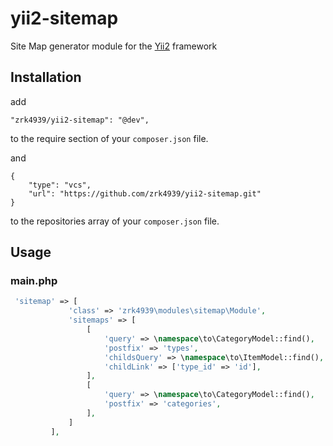 # yii2-sitemap

Site Map generator module for the [Yii2](http://www.yiiframework.ru/) framework

## Installation

add
```
"zrk4939/yii2-sitemap": "@dev",
```
to the require section of your `composer.json` file.

and
```
{
    "type": "vcs",
    "url": "https://github.com/zrk4939/yii2-sitemap.git"
}
```
to the repositories array of your `composer.json` file.

## Usage

### main.php

```php
 'sitemap' => [
             'class' => 'zrk4939\modules\sitemap\Module',
             'sitemaps' => [
                 [
                     'query' => \namespace\to\CategoryModel::find(),
                     'postfix' => 'types',
                     'childsQuery' => \namespace\to\ItemModel::find(),
                     'childLink' => ['type_id' => 'id'],
                 ],
                 [
                     'query' => \namespace\to\CategoryModel::find(),
                     'postfix' => 'categories',
                 ],
             ]
         ],
```